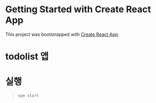 # Getting Started with Create React App

This project was bootstrapped with [Create React App](https://github.com/facebook/create-react-app).

# todolist 앱

# 실행

> `npm start`
